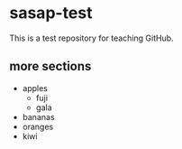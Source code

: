 # sasap-test
This is a test repository for teaching GitHub.
## more sections

- apples
  + fuji
  + gala
- bananas
- oranges
- kiwi
  
